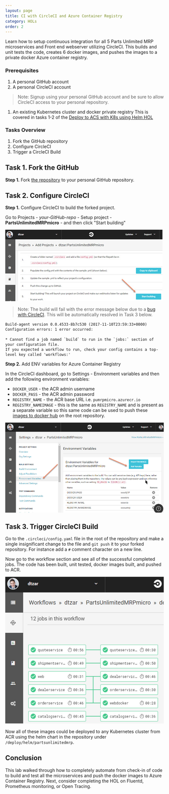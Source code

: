 ```yaml
---
layout: page
title: CI with CircleCI and Azure Container Registry
category: HOLs
order: 2
---
```


Learn how to setup continuous integration for all 5 Parts Unlimited MRP microservices and Front end webserver utilizing CircleCI.  This builds and unit tests the code, creates 6 docker images, and pushes the images to a private docker Azure container registry.

### Prerequisites

1. A personal GitHub account
1. A personal CircleCI account
  > Note: Signup using your personal GitHub account and be sure to allow CircleCI access to your personal repository.
1. An existing Kubernetes cluster and docker private registry This is covered in tasks 1-2 of the [Deploy to ACS with K8s using Helm HOL](https://microsoft.github.io/PartsUnlimitedMRPmicro/hols/deploy-acs-kubernetes-helm.html)

### Tasks Overview

1. Fork the GitHub repository
1. Configure CircleCI
1. Trigger a CircleCI Build

## Task 1. Fork the GitHub

**Step 1.** Fork [the repository](https://github.com/Microsoft/PartsUnlimitedMRPmicro) to your personal GitHub repository.

## Task 2. Configure CircleCI

**Step 1.** Configure CircleCI to build the forked project.

Go to Projects - _your-GitHub-repo_  - Setup project - **PartsUnlimitedMRPmicro** - and then click "Start building"

![](<../assets/circleciacr/circleci-build-project.jpg>)

> Note: The build will fail with the error message below due to a [bug with CircleCI](https://discuss.circleci.com/t/if-you-expected-a-workflow-to-run-check-your-config-contains-a-top-level-key-called-workflows/16798).  This will be automatically resolved in Task 3 below.

```
Build-agent version 0.0.4533-8b7c530 (2017-11-10T23:59:33+0000)
Configuration errors: 1 error occurred:

* Cannot find a job named `build` to run in the `jobs:` section of your configuration file.
If you expected a workflow to run, check your config contains a top-level key called 'workflows:'
```

**Step 2.** Add ENV variables for Azure Container Registry

In the CircleCI dashboard, go to Settings - Environment variables and then add the following environment variables:

- `DOCKER_USER` - the ACR admin username
- `DOCKER_PASS` - the ACR admin password
- `REGISTRY_NAME` - the ACR base URL i.e. `pumrpmicro.azurecr.io`
- `REGISTRY_NAMEIMAGE` - this is the same as `REGISTRY_NAME` and is present as a separate variable so this same code can be used to push these [images to docker hub](https://hub.docker.com/r/microsoft/pumrp-catalog/) on the root repository.

![](<../assets/circleciacr/circleci-env.jpg>)

## Task 3. Trigger CircleCI Build

Go to the `.circleci/config.yaml` file in the root of the repository and make a single insignificant change to the file 
and `git push` it to your forked repository.  For instance add a `#` comment character on a new line.

Now go to the workflow section and see all of the successful completed jobs.  The code has been built, unit tested, docker images built, and pushed to ACR.

![](<../assets/circleciacr/circleci-workflow.jpg>)

Now all of these images could be deployed to any Kubernetes cluster from ACR using the helm chart in the repository under `/deploy/helm/partsunlimitedmrp`.

## Conclusion

This lab walked through how to completely automate from check-in of code to build and test all the microservices and push the docker images to Azure Container Registry. Next, consider completing the HOL on Fluentd, Prometheus monitoring, or Open Tracing.
